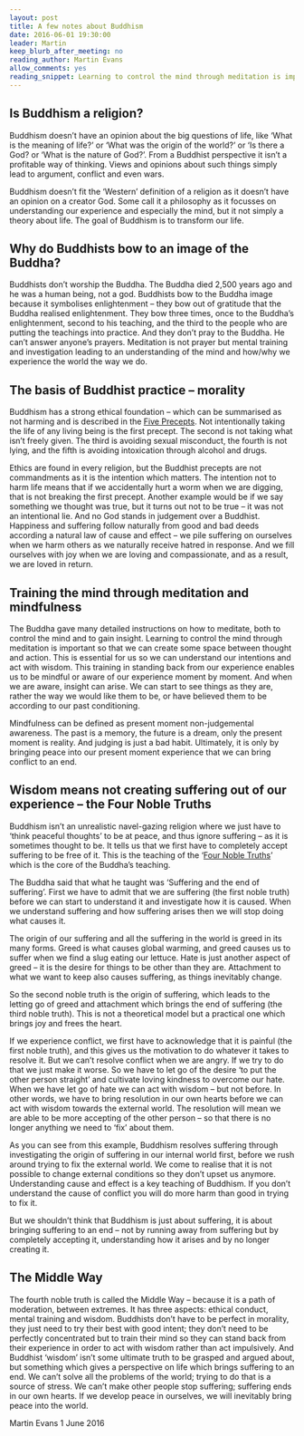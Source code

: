 ```yaml
---
layout: post
title: A few notes about Buddhism
date: 2016-06-01 19:30:00
leader: Martin
keep_blurb_after_meeting: no
reading_author: Martin Evans
allow_comments: yes
reading_snippet: Learning to control the mind through meditation is important so that we can create some space between thought and action.
---
```


## Is Buddhism a religion? ##

Buddhism doesn’t have an opinion about the big questions of life, like ‘What is the meaning of life?’ or ‘What was the origin of the world?’ or ‘Is there a God? or ‘What is the nature of God?’. From a Buddhist perspective it isn’t a profitable way of thinking. Views and opinions about such things simply lead to argument, conflict and even wars.

Buddhism doesn’t fit the ‘Western’ definition of a religion as it doesn’t have an opinion on a creator God. Some call it a philosophy as it focusses on understanding our experience and especially the mind, but it not simply a theory about life. The goal of Buddhism is to transform our life.

## Why do Buddhists bow to an image of the Buddha? ##

Buddhists don’t worship the Buddha. The Buddha died 2,500 years ago and he was a human being, not a god. Buddhists bow to the Buddha image because it symbolises enlightenment &ndash; they bow out of gratitude that the Buddha realised enlightenment. They bow three times, once to the Buddha’s enlightenment, second to his teaching, and the third to the people who are putting the teachings into practice. And they don’t pray to the Buddha. He can’t answer anyone’s prayers. Meditation is not prayer but mental training and investigation leading to an understanding of the mind and how/why we experience the world the way we do.

## The basis of Buddhist practice &ndash; morality ##

Buddhism has a strong ethical foundation &ndash; which can be summarised as not harming and is described in the [Five Precepts](http://www.accesstoinsight.org/ptf/dhamma/sila/pancasila.html). Not intentionally taking the life of any living being is the first precept. The second is not taking what isn’t freely given. The third is avoiding sexual misconduct, the fourth is not lying, and the fifth is avoiding intoxication through alcohol and drugs.

Ethics are found in every religion, but the Buddhist precepts are not commandments as it is the intention which matters. The intention not to harm life means that if we accidentally hurt a worm when we are digging, that is not breaking the first precept. Another example would be if we say something we thought was true, but it turns out not to be true &ndash; it was not an intentional lie. And no God stands in judgement over a Buddhist. Happiness and suffering follow naturally from good and bad deeds according a natural law of cause and effect &ndash; we pile suffering on ourselves when we harm others as we naturally receive hatred in response. And we fill ourselves with joy when we are loving and compassionate, and as a result, we are loved in return.

## Training the mind through meditation and mindfulness ##

The Buddha gave many detailed instructions on how to meditate, both to control the mind and to gain insight. Learning to control the mind through meditation is important so that we can create some space between thought and action. This is essential for us so we can understand our intentions and act with wisdom. This training in standing back from our experience enables us to be mindful or aware of our experience moment by moment. And when we are aware, insight can arise. We can start to see things as they are, rather the way we would like them to be, or have believed them to be according to our past conditioning.

Mindfulness can be defined as present moment non-judgemental awareness. The past is a memory, the future is a dream, only the present moment is reality. And judging is just a bad habit. Ultimately, it is only by bringing peace into our present moment experience that we can bring conflict to an end.

## Wisdom means not creating suffering out of our experience &ndash; the Four Noble Truths ##

Buddhism isn’t an unrealistic navel-gazing religion where we just have to ‘think peaceful thoughts’ to be at peace, and thus ignore suffering &ndash; as it is sometimes thought to be. It tells us that we first have to completely accept suffering to be free of it. This is the teaching of the ‘[Four Noble Truths](http://www.accesstoinsight.org/lib/study/truths.html)’ which is the core of the Buddha’s teaching.

The Buddha said that what he taught was ‘Suffering and the end of suffering’.  First we have to admit that we are suffering (the first noble truth) before we can start to understand it and investigate how it is caused. When we understand suffering and how suffering arises then we will stop doing what causes it.

The origin of our suffering and all the suffering in the world is greed in its many forms.  Greed is what causes global warming, and greed causes us to suffer when we find a slug eating our lettuce. Hate is just another aspect of greed &ndash; it is the desire for things to be other than they are. Attachment to what we want to keep also causes suffering, as things inevitably change.

So the second noble truth is the origin of suffering, which leads to the letting go of greed and attachment which brings the end of suffering (the third noble truth). This is not a theoretical model but a practical one which brings joy and frees the heart.

If we experience conflict, we first have to acknowledge that it is painful (the first noble truth), and this gives us the motivation to do whatever it takes to resolve it. But we can’t resolve conflict when we are angry. If we try to do that we just make it worse. So we have to let go of the desire ‘to put the other person straight’ and cultivate loving kindness to overcome our hate. When we have let go of hate we can act with wisdom &ndash; but not before. In other words, we have to bring resolution in our own hearts before we can act with wisdom towards the external world. The resolution will mean we are able to be more accepting of the other person &ndash; so that there is no longer anything we need to ‘fix’ about them.

As you can see from this example, Buddhism resolves suffering through investigating the origin of suffering in our internal world first, before we rush around trying to fix the external world. We come to realise that it is not possible to change external conditions so they don’t upset us anymore. Understanding cause and effect is a key teaching of Buddhism. If you don’t understand the cause of conflict you will do more harm than good in trying to fix it.

But we shouldn’t think that Buddhism is just about suffering, it is about bringing suffering to an end &ndash; not by running away from suffering but by completely accepting it, understanding how it arises and by no longer creating it.

## The Middle Way ##

The fourth noble truth is called the Middle Way &ndash; because it is a path of moderation, between extremes. It has three aspects: ethical conduct, mental training and wisdom.  Buddhists don’t have to be perfect in morality, they just need to try their best with good intent; they don’t need to be perfectly concentrated but to train their mind so they can stand back from their experience in order to act with wisdom rather than act impulsively. And Buddhist ‘wisdom’ isn’t some ultimate truth to be grasped and argued about, but something which gives a perspective on life which brings suffering to an end. We can’t solve all the problems of the world; trying to do that is a source of stress. We can’t make other people stop suffering; suffering ends in our own hearts. If we develop peace in ourselves, we will inevitably bring peace into the world.

Martin Evans 1 June 2016
